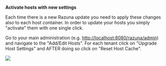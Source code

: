 **Activate hosts with new settings**

Each time there is a new Razuna update you need to apply these changes also to each host container. In order to update your hosts you simply "activate" them with one single click.

Go to your main administration (e.g. [http://localhost:8080/razuna/admin](http://localhost:8080/razuna/admin)) and navigate to the "Add/Edit Hosts". For each tenant click on "Upgrade Host Settings" and AFTER doing so click on "Reset Host Cache".

![](/Admin_Backend/img/Snapshot9.png)
